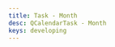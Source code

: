 ```yaml
---
title: Task - Month
desc: QCalendarTask - Month
keys: developing
---
```


<example-viewer
  title="Month"
  file="TaskMonth"
  codepen-title="QCalendarTask"
/>
